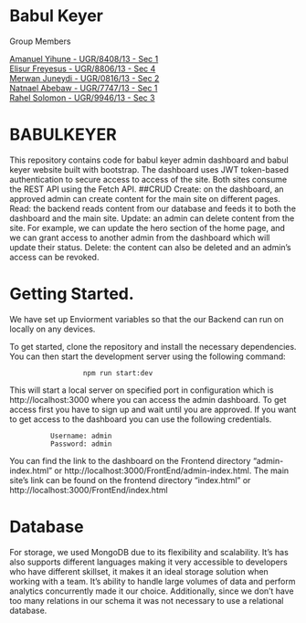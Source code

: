 # Babul Keyer

Group Members

[Amanuel Yihune  - UGR/8408/13 - Sec 1](https://github.com/amanyih) <br/>
[Elisur Freyesus - UGR/8806/13 - Sec 4](https://github.com/elizura) <br/>
[Merwan Juneydi  - UGR/0816/13 - Sec 2](https://github.com/Merwan-J) <br/>
[Natnael Abebaw  - UGR/7747/13 - Sec 1](https://github.com/natttygoog) <br/>
[Rahel Solomon   - UGR/9946/13 - Sec 3](https://github.com/ritasol) <br/>



# BABULKEYER

This repository contains code for babul keyer admin dashboard and babul keyer website built with bootstrap. The dashboard uses JWT token-based authentication to secure access to access of the site. Both sites consume the REST API using the Fetch API.
##CRUD
Create: on the dashboard, an approved admin can create content for the main site on different pages.
Read: the backend reads content from our database and feeds it to both the dashboard and the main site.
Update: an admin can delete content from the site. For example, we can update the hero section of the home page, and we can grant access to another admin from the dashboard which will update their status.
Delete: the content can also be deleted and an admin’s access can be revoked.

# Getting Started.
We have set up Enviorment variables so that the our Backend can run on locally on any devices. 

To get started, clone the repository and install the necessary dependencies. You can then start the development server using the following command:
                      
                      npm run start:dev

This will start a local server on specified port in configuration which is http://localhost:3000 where you can access the admin dashboard.
To get access first you have to sign up and wait until you are approved. If you want to get access to the dashboard you can use the following credentials.
	
		      Username: admin
		      Password: admin

You can find the link to the dashboard on the Frontend directory “admin-index.html” or http://localhost:3000/FrontEnd/admin-index.html.
The main site’s link can be found on the frontend directory “index.html” or http://localhost:3000/FrontEnd/index.html

# Database
For storage, we used MongoDB due to its flexibility and scalability. It’s has also supports different languages making it very accessible to developers who have different skillset, it makes it an ideal storage solution when working with a team. It’s ability to handle large volumes of data and perform analytics concurrently made it our choice. Additionally, since we don’t have too many relations in our schema it was not necessary to use a relational database.

